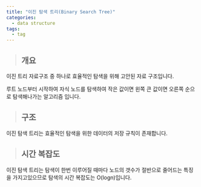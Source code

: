 ```yaml
---
title: "이진 탐색 트리(Binary Search Tree)"
categories:
  - data structure
tags:
  - tag
---
```

> ## 개요

이진 트리 자료구조 중 하나로
효율적인 탐색을 위해 고안된 자료 구조입니다.

루트 노드부터 시작하여 자식 노드를 탐색하여
작은 값이면 왼쪽 큰 값이면 오른쪽 순으로 탐색해나가는 알고리즘 입니다.


> ## 구조

이진 탐색 트리는 효율적인 탐색을 위한 데이터의 저장 규칙이 존재합니다.


> ## 시간 복잡도

이진 탐색 트리는 탐색이 한번 이루어질 때마다 
노드의 갯수가 절반으로 줄어드는 특징을 가지고있으므로
탐색의 시간 복잡도는 O(logn)입니다.
